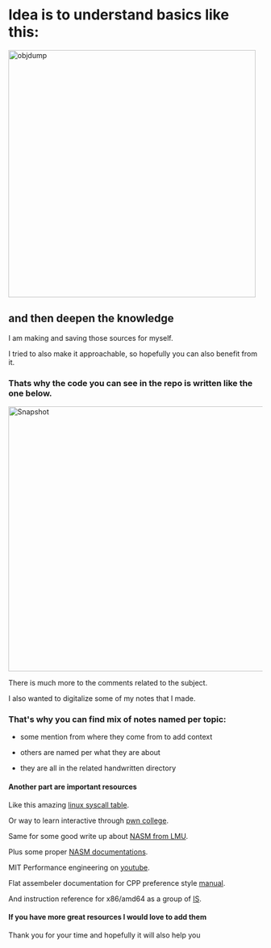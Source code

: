 # Idea is to understand basics like this:
<img width="490" alt="objdump" src="https://github.com/user-attachments/assets/8a670518-189d-486d-9703-cd0134217941" />

## and then deepen the knowledge

I am making and saving those sources for myself.

I tried to also make it approachable, so hopefully you can also benefit from it.
 
### Thats why the code you can see in the repo is written like the one below.

<img width="525" alt="Snapshot" src="https://github.com/user-attachments/assets/12cf27d4-60c3-49c3-b217-92d791cbc214" />

There is much more to the comments related to the subject.

I also wanted to digitalize some of my notes that I made.

### That's why you can find mix of notes named per topic:

- some mention from where they come from to add context

- others are named per what they are about

- they are all in the related handwritten directory

#### Another part are important resources

Like this amazing [linux syscall table](https://blog.rchapman.org/posts/Linux_System_Call_Table_for_x86_64/).

Or way to learn interactive through [pwn college](https://pwn.college/computing-101/).

Same for some good write up about [NASM from LMU](https://cs.lmu.edu/~ray/notes/nasmtutorial/).

Plus some proper [NASM documentations](https://www.nasm.us/xdoc/2.16.03/nasmdoc.pdf).

MIT Performance engineering on [youtube](https://www.youtube.com/watch?v=wt7a5BOztuM&list=PLUl4u3cNGP63VIBQVWguXxZZi0566y7Wf&index=5).

Flat assembeler documentation for CPP preference style [manual](https://flatassembler.net/docs.php?article=manual).

And instruction reference for x86/amd64 as a group of [IS](https://www.felixcloutier.com/x86/).

#### If you have more great resources I would love to add them

Thank you for your time and hopefully it will also help you
